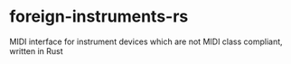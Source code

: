 # foreign-instruments-rs
MIDI interface for instrument devices which are not MIDI class compliant, written in Rust
